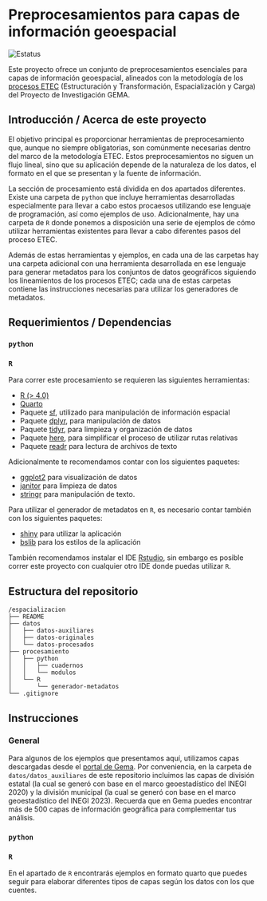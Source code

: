 # Preprocesamientos para capas de información geoespacial

![Estatus](https://img.shields.io/badge/Estatus-desarrollo-yellow)

Este proyecto ofrece un conjunto de preprocesamientos esenciales para capas de información geoespacial, alineados con la metodología de los [procesos ETEC](https://cdn.conahcyt.mx/gema/documentos/Proceso_ETEC-Desglosado_V2.pdf) (Estructuración y Transformación, Espacialización y Carga) del Proyecto de Investigación GEMA.

## Introducción / Acerca de este proyecto

El objetivo principal es proporcionar herramientas de preprocesamiento que, aunque no siempre obligatorias, son comúnmente necesarias dentro del marco de la metodología ETEC. Estos preprocesamientos no siguen un flujo lineal, sino que su aplicación depende de la naturaleza de los datos, el formato en el que se presentan y la fuente de información.  

La sección de procesamiento está dividida en dos apartados diferentes. Existe una carpeta de `python` que incluye herramientas desarrolladas especialmente para llevar a cabo estos procaesos utilizando ese lenguaje de programación, así como ejemplos de uso. Adicionalmente, hay una carpeta de `R` donde ponemos a disposición una serie de ejemplos de cómo utilizar herramientas existentes para llevar a cabo diferentes pasos del proceso ETEC.   

Además de estas herramientas y ejemplos, en cada una de las carpetas hay una carpeta adicional con una herramienta desarrollada en ese lenguaje para generar metadatos para los conjuntos de datos geográficos siguiendo los lineamientos de los procesos ETEC; cada una de estas carpetas contiene las instrucciones necesarias para utilizar los generadores de metadatos.


## Requerimientos / Dependencias
### `python`

### `R`

Para correr este procesamiento se requieren las siguientes herramientas:  

- [R (> 4.0)](https://www.r-project.org/)
- [Quarto](https://quarto.org/) 
- Paquete [sf](https://r-spatial.github.io/sf/), utilizado para manipulación de información espacial
- Paquete [dplyr](https://dplyr.tidyverse.org/), para manipulación de datos
- Paquete [tidyr](https://tidyr.tidyverse.org/), para limpieza y organización de datos  
- Paquete [here](https://here.r-lib.org/), para simplificar el proceso de utilizar rutas relativas
- Paquete [readr](https://readr.tidyverse.org/) para lectura de archivos de texto

Adicionalmente te recomendamos contar con los siguientes paquetes:  

- [ggplot2](https://ggplot2.tidyverse.org/) para visualización de datos
- [janitor](https://cran.r-project.org/web/packages/janitor/vignettes/janitor.html) para limpieza de datos 
- [stringr](https://stringr.tidyverse.org/) para manipulación de texto.  

Para utilizar el generador de metadatos en `R`, es necesario contar también con los siguientes paquetes:  

- [shiny](https://shiny.posit.co/) para utilizar la aplicación
- [bslib](https://rstudio.github.io/bslib/) para los estilos de la aplicación


También recomendamos instalar el IDE [Rstudio](https://www.rstudio.com/categories/rstudio-ide/), sin embargo es posible correr este proyecto con cualquier otro IDE donde puedas utilizar `R`.   

## Estructura del repositorio
```
/espacializacion
├── README
├── datos
│   ├── datos-auxiliares
│   ├── datos-originales
│   └── datos-procesados
├── procesamiento
│   ├── python
│   │   ├── cuadernos
│   │   └── modulos
│   └── R
│       └── generador-metadatos
└── .gitignore
```

## Instrucciones
### General
Para algunos de los ejemplos que presentamos aquí, utilizamos capas descargadas desde el [portal de Gema](https://gema.conahcyt.mx/). Por conveniencia, en la carpeta de `datos/datos_auxiliares` de este repositorio incluimos las capas de división estatal (la cual se generó con base en el marco geoestadístico del INEGI 2020) y la división municipal  (la cual se generó con base en el marco geoestadístico del INEGI 2023). Recuerda que en Gema puedes encontrar más de 500 capas de información geográfica para complementar tus análisis.

### `python`

### `R`
En el apartado de `R` encontrarás ejemplos en formato quarto que puedes seguir para elaborar diferentes tipos de capas según los datos con los que cuentes.

